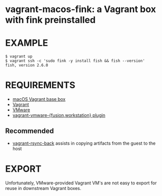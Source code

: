 # vagrant-macos-fink: a Vagrant box with fink preinstalled

# EXAMPLE

```console
$ vagrant up
$ vagrant ssh -c 'sudo fink -y install fish && fish --version'
fish, version 2.6.0
```

# REQUIREMENTS

* [macOS Vagrant base box](https://github.com/mcandre/packer-templates/tree/master/macos)
* [Vagrant](https://www.vagrantup.com)
* [VMware](https://www.vmware.com)
* [vagrant-vmware-{fusion,workstation} plugin](https://www.vagrantup.com/vmware/index.html)

## Recommended

* [vagrant-rsync-back](https://github.com/smerrill/vagrant-rsync-back) assists in copying artifacts from the guest to the host

# EXPORT

Unfortunately, VMware-provided Vagrant VM's are not easy to export for reuse in downstream Vagrant boxes.
